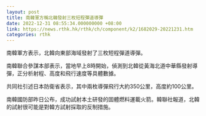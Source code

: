 ```yaml
---
layout: post
title: 南韓軍方稱北韓發射三枚短程彈道導彈
date: 2022-12-31 08:55:34.000000000 +08:00
link: https://news.rthk.hk/rthk/ch/component/k2/1682029-20221231.htm
categories: rthk
---
```


南韓軍方表示，北韓向東部海域發射了三枚短程彈道導彈。

南韓聯合參謀本部表示，當地早上8時開始，偵測到北韓從黃海北道中華縣發射導彈，正分析射程、高度和飛行速度等具體數據。

共同社引述日本防衛省表示，其中兩枚導彈飛行大約350公里，高度約100公里。

南韓國防部昨日公布，成功試射本土研發的固體燃料運載火箭。韓聯社報道，北韓的試射很可能是對韓方試射採取的反制措施。
